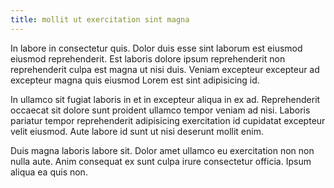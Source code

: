 ```yaml
---
title: mollit ut exercitation sint magna
---
```


In labore in consectetur quis. Dolor duis esse sint laborum est eiusmod eiusmod reprehenderit. Est laboris dolore ipsum reprehenderit non reprehenderit culpa est magna ut nisi duis. Veniam excepteur excepteur ad excepteur magna quis eiusmod Lorem est sint adipisicing id.

In ullamco sit fugiat laboris in et in excepteur aliqua in ex ad. Reprehenderit occaecat sit dolore sunt proident ullamco tempor veniam ad nisi. Laboris pariatur tempor reprehenderit adipisicing exercitation id cupidatat excepteur velit eiusmod. Aute labore id sunt ut nisi deserunt mollit enim.

Duis magna laboris labore sit. Dolor amet ullamco eu exercitation non non nulla aute. Anim consequat ex sunt culpa irure consectetur officia. Ipsum aliqua ea quis non.